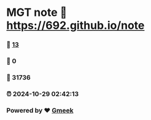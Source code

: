 # MGT note :link: https://692.github.io/note 
### :page_facing_up: [13](https://692.github.io/note/tag.html) 
### :speech_balloon: 0 
### :hibiscus: 31736 
### :alarm_clock: 2024-10-29 02:42:13 
### Powered by :heart: [Gmeek](https://github.com/Meekdai/Gmeek)
